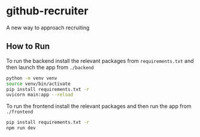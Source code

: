 # github-recruiter
A new way to approach recruiting

## How to Run
To run the backend install the relevant packages from `requirements.txt` and then launch the app from `./backend`

```bash
python -m venv venv
source venv/bin/activate
pip install requirements.txt -r
uvicorn main:app --reload
```

To run the frontend install the relevant packages and then run the app from `./frontend`
```bash
pip install requirements.txt -r 
npm run dev
```